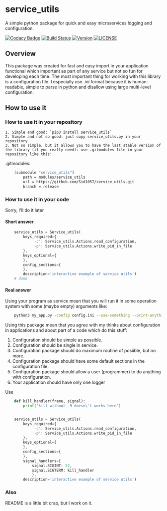 # service_utils
A simple python package for quick and easy microservices logging and configuration.

[![Codacy Badge](https://api.codacy.com/project/badge/Grade/819d6be760c04433a00dace98c674058)](https://app.codacy.com/app/Sid1057/service_utils?utm_source=github.com&utm_medium=referral&utm_content=Sid1057/service_utils&utm_campaign=Badge_Grade_Dashboard)
[![Build Status](https://travis-ci.com/Sid1057/service_utils.svg?branch=master)](https://travis-ci.com/Sid1057/service_utils)
[![Version](https://img.shields.io/pypi/v/service_utils.svg)](https://pypi.org/project/service_utils/)
[![LICENSE](https://img.shields.io/github/license/sid1057/service_utils.svg)](https://github.com/Sid1057/service_utils/blob/master/LICENSE)

## Overview
This package was created for fast and easy import in your application functional which important as part of any service but not so fun for developing each time.
The most important thing for working with this library is a configuration file. I especially use .ini format because it is human-readable, simple to parse in python and disallow using large multi-level configuration.

## How to use it

### How to use it in your repository

    1. Simple and good: `pip3 install service_utils`
    2. Simple and not so good: just copy service_utils.py in your repository
    3. Not so simple, but it allows you to have the last stable version of the library (if you really need): use .gitmodules file in your repository like this:

.gitmodules:

```bash
    [submodule "service_utils"]
        path = modules/service_utils
        url = https://github.com/Sid1057/service_utils.git
        branch = release
```

### How to use it in your code

Sorry, I'll do it later

#### Short answer
```python
    service_utils = Service_utils(
        keys_required={
            '-c': Service_utils.Actions.read_configuration,
            '-p': Service_utils.Actions.write_pid_in_file
        },
        keys_optional={
        },
        config_sections={
        },
        description='interactive example of service utils')
    # done
```

#### Real answer
Using your program as service mean that you will run it in some operation system with some (maybe empty) arguments like:
```bash
    python3 my_app.py -config config.ini --use-something --print-anything
```
Using this package mean that you agree with my thinks about configuration in applications and about part of a code which do this stuff:
1. Configuration should be simple as possible.
2. Configuration should be single in service.
3. Configuration package should do maximum routine of posiible, but no more.
4. Configuration package should have some default sections in the configuration file.
5. Configuration package should allow a user (programmer) to do anything with configuration.
6. Your application should have only one logger

Use 
```python
    def kill_handler(frame, signal):
        print('kill without -9 doesn\'t works here')


    service_utils = Service_utils(
        keys_required={
            '-c': Service_utils.Actions.read_configuration,
            '-p': Service_utils.Actions.write_pid_in_file
        },
        keys_optional={
        },
        config_sections={
        },
        signal_handlers={
            signal.SIGINT: 22,
            signal.SIGTERM: kill_handler
            },
        description='interactive example of service utils')
```

### Also
README is a little bit crap, but I work on it.
